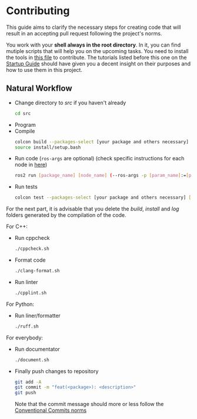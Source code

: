# Contributing

This guide aims to clarify the necessary steps for creating code that will result in an accepting pull request following the project's norms.

You work with your **shell always in the root directory**. In it, you can find mutiple scripts that will help you on the upcoming tasks. You need to install the tools in [this file](../technologies.md) to contribute. The tutorials listed before this one on the [Startup Guide](./startup_guide.md) should have given you a decent insight on their purposes and how to use them in this project.

## Natural Workflow 

- Change directory to *src* if you haven't already
  ```sh
  cd src
  ```
- Program
- Compile
  ```sh
  colcon build --packages-select [your package and others necessary]
  source install/setup.bash
  ```
- Run code (`ros-args` are optional) (check specific instructions for each node in [here](./compile-test-run.md))
  ```sh
  ros2 run [package_name] [node_name] (--ros-args -p [param_name]:=[param_value])
  ```
- Run tests
  ```sh
  colcon test --packages-select [your package and others necessary] [--event-handler=console_direct+] #last part for verbose
  ```
For the next part, it is advisable that you delete the *build*, *install* and *log* folders generated by the compilation of the code.

For C++:
- Run cppcheck
  ```sh
  ./cppcheck.sh
  ```
- Format code
  ```sh
  ./clang-format.sh
  ```
- Run linter
  ```sh 
  ./cpplint.sh
  ```
For Python:
- Run liner/formatter
  ```sh
  ./ruff.sh 
  ```
For everybody:
- Run documentator
  ```sh
  ./document.sh
  ```
- Finally push changes to repository
  ```sh
  git add -A
  git commit -m "feat(<package>): <description>"
  git push
  ```
  Note that the commit message should more or less follow the [Conventional Commits norms](https://www.conventionalcommits.org/en/v1.0.0-beta.4/)
